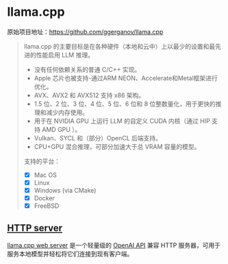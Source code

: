 # llama.cpp

原始项目地址：https://github.com/ggerganov/llama.cpp

>llama.cpp 的主要目标是在各种硬件（本地和云中）上以最少的设置和最先进的性能启用 LLM 推理。
>
>- 没有任何依赖关系的普通 C/C++ 实现。
>- Apple 芯片也被支持-通过ARM NEON、Accelerate和Metal框架进行优化。
>- AVX、AVX2 和 AVX512 支持 x86 架构。
>- 1.5 位、2 位、3 位、4 位、5 位、6 位和 8 位整数量化，用于更快的推理和减少内存使用。
>- 用于在 NVIDIA GPU 上运行 LLM 的自定义 CUDA 内核（通过 HIP 支持 AMD GPU ）。
>- Vulkan、SYCL 和（部分）OpenCL 后端支持。
>- CPU+GPU 混合推理，可部分加速大于总 VRAM 容量的模型。
>
>支持的平台：
>
>- [X] Mac OS
>- [X] Linux
>- [X] Windows (via CMake)
>- [X] Docker
>- [X] FreeBSD

## [HTTP server](./server/)

[llama.cpp web server](https://github.com/ggerganov/llama.cpp/blob/master/examples/server) 是一个轻量级的 [OpenAI API](https://github.com/openai/openai-openapi) 兼容 HTTP 服务器，可用于服务本地模型并轻松将它们连接到现有客户端。